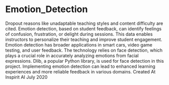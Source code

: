 # Emotion_Detection

Dropout reasons like unadaptable teaching styles and content difficulty are cited. Emotion detection, based on student feedback, can identify feelings of confusion, frustration, or delight during sessions. This data enables instructors to personalize their teaching and improve student engagement. Emotion detection has broader applications in smart cars, video game testing, and user feedback. The technology relies on face detection, which plays a crucial role in accurately analyzing emotions from facial expressions. Dlib, a popular Python library, is used for face detection in this project. Implementing emotion detection can lead to enhanced learning experiences and more reliable feedback in various domains.
Created At Inspirit AI July 2020
